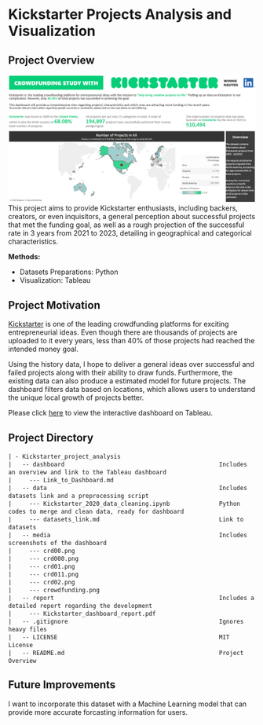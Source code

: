 # Kickstarter Projects Analysis and Visualization

## Project Overview
<img src='https://github.com/unguyen14/Kickstarter_project_analysis/blob/main/media/crowdfunding.png'></img>
This project aims to provide Kickstarter enthusiasts, including backers, creators, or even inquisitors, a general perception about successful projects that met the funding goal, as well as a rough projection of the successful rate in 3 years from 2021 to 2023, detailing in geographical and categorical characteristics. 

**Methods:**
- Datasets Preparations: Python
- Visualization: Tableau

## Project Motivation
[Kickstarter](https://www.kickstarter.com/) is one of the leading crowdfunding platforms for exciting entrepreneurial ideas. Even though there are thousands of projects are uploaded to it every years, less than 40% of those projects had reached the intended money goal. 

Using the history data, I hope to deliver a general ideas over successful and failed projects along with their ability to draw funds. Furthermore, the existing data can also produce a estimated model for future projects. The dashboard filters data based on locations, which allows users to understand the unique local growth of projects better. 

Please click [here](https://public.tableau.com/app/profile/winnie.nguyenn/viz/Kickstarter_16104885900510/MainDashboard) to view the interactive dashboard on Tableau.

## Project Directory
```
| - Kickstarter_project_analysis        
|   -- dashboard                                            Includes an overview and link to the Tableau dashboard
|     --- Link_to_Dashboard.md
|   -- data                                                 Includes datasets link and a preprocessing script    
|     --- Kickstarter_2020_data_cleaning.ipynb              Python codes to merge and clean data, ready for dashboard
|     --- datasets_link.md                                  Link to datasets
|   -- media                                                Includes screenshots of the dashboard
|     --- crd00.png
|     --- crd000.png
|     --- crd01.png
|     --- crd011.png
|     --- crd02.png
|     --- crowdfunding.png
|   -- report                                               Includes a detailed report regarding the development
|     --- Kickstarter_dashboard_report.pdf
|   -- .gitignore                                           Ignores heavy files
|   -- LICENSE                                              MIT License
|   -- README.md                                            Project Overview
```

## Future Improvements
I want to incorporate this dataset with a Machine Learning model that can provide more accurate forcasting information for users. 
